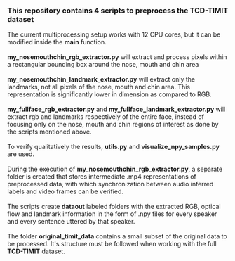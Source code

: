 ### This repository contains 4 scripts to preprocess the TCD-TIMIT dataset
The current multiprocessing setup works with 12 CPU cores, but it can be modified inside the **main** function.<br><br>
**my_nosemouthchin_rgb_extractor.py** will extract and process pixels within a rectangular bounding box around the nose, mouth and chin area <br><br>
**my_nosemouthchin_landmark_extractor.py** will extract only the landmarks, not all pixels of the nose, mouth and chin area. This representation is significantly lower in dimension as compared to RGB. <br><br>
**my_fullface_rgb_extractor.py** and **my_fullface_landmark_extractor.py** will extract rgb and landmarks respectively of the entire face, instead of focusing only on the nose, mouth and chin regions of interest as done by the scripts mentioned above. <br><br>
To verify qualitatively the results, **utils.py** and **visualize_npy_samples.py** are used. <br><br>
During the execution of **my_nosemouthchin_rgb_extractor.py**, a separate folder is created that stores intermediate .mp4 representations of preprocessed data, with which synchronization between audio inferred labels and video frames can be verified. <br><br>
The scripts create **dataout** labeled folders with the extracted RGB, optical flow and landmark information in the form of .npy files for every speaker and every sentence uttered by that speaker. <br><br>
The folder **original_timit_data** contains a small subset of the original data to be processed. It's structure must be followed when working with the full **TCD-TIMIT** dataset.

